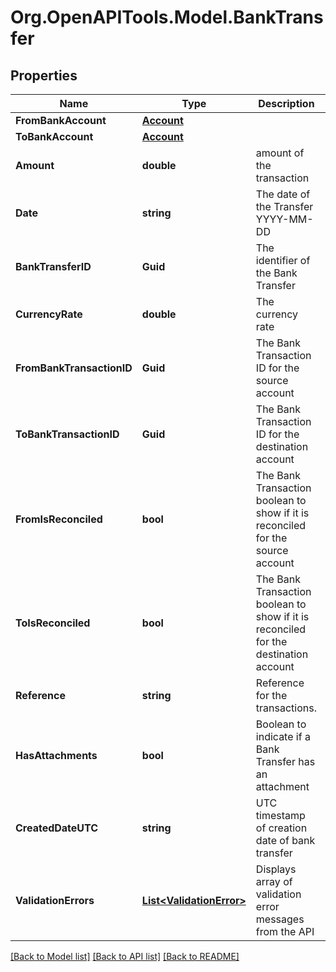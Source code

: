# Org.OpenAPITools.Model.BankTransfer

## Properties

Name | Type | Description | Notes
------------ | ------------- | ------------- | -------------
**FromBankAccount** | [**Account**](Account.md) |  | 
**ToBankAccount** | [**Account**](Account.md) |  | 
**Amount** | **double** | amount of the transaction | 
**Date** | **string** | The date of the Transfer YYYY-MM-DD | [optional] 
**BankTransferID** | **Guid** | The identifier of the Bank Transfer | [optional] [readonly] 
**CurrencyRate** | **double** | The currency rate | [optional] [readonly] 
**FromBankTransactionID** | **Guid** | The Bank Transaction ID for the source account | [optional] [readonly] 
**ToBankTransactionID** | **Guid** | The Bank Transaction ID for the destination account | [optional] [readonly] 
**FromIsReconciled** | **bool** | The Bank Transaction boolean to show if it is reconciled for the source account | [optional] [default to false]
**ToIsReconciled** | **bool** | The Bank Transaction boolean to show if it is reconciled for the destination account | [optional] [default to false]
**Reference** | **string** | Reference for the transactions. | [optional] 
**HasAttachments** | **bool** | Boolean to indicate if a Bank Transfer has an attachment | [optional] [readonly] [default to false]
**CreatedDateUTC** | **string** | UTC timestamp of creation date of bank transfer | [optional] [readonly] 
**ValidationErrors** | [**List&lt;ValidationError&gt;**](ValidationError.md) | Displays array of validation error messages from the API | [optional] 

[[Back to Model list]](../README.md#documentation-for-models) [[Back to API list]](../README.md#documentation-for-api-endpoints) [[Back to README]](../README.md)

